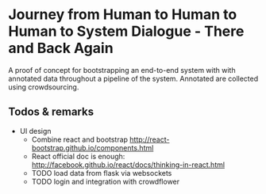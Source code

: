 Journey from Human to Human to Human to System Dialogue - There and Back Again
==============================================================================

A proof of concept for bootstrapping an end-to-end system with with annotated data throughout a pipeline of the system.
Annotated are collected using crowdsourcing.

Todos & remarks
----------------

- UI design
    - Combine react and bootstrap http://react-bootstrap.github.io/components.html
    - React official doc is enough: http://facebook.github.io/react/docs/thinking-in-react.html
    - TODO load data from flask via websockets
    - TODO login and integration with crowdflower
